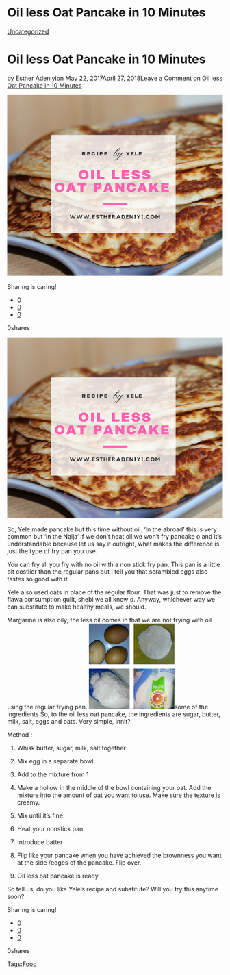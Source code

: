 # Oil less Oat Pancake in 10 Minutes

[Uncategorized](https://estheradeniyi.com/category/uncategorized/)
# Oil less Oat Pancake in 10 Minutes

by [Esther Adeniyi](https://estheradeniyi.com/author/esther-adeniyi/)on [May 22, 2017April 27, 2018](https://estheradeniyi.com/oil-less-oat-pancake-in-10-minutes/)[Leave a Comment on Oil less Oat Pancake in 10 Minutes](https://estheradeniyi.com/oil-less-oat-pancake-in-10-minutes/#respond)

![](images/Oillessoatpancake.png)

Sharing is caring!

- [0](https://www.facebook.com/sharer/sharer.php?u=https%3A%2F%2Festheradeniyi.com%2Foil-less-oat-pancake-in-10-minutes%2F&amp;t=Oil%20less%20Oat%20Pancake%20in%2010%20Minutes)
- [0](https://twitter.com/intent/tweet?text=Oil%20less%20Oat%20Pancake%20in%2010%20Minutes&amp;url=https%3A%2F%2Festheradeniyi.com%2Foil-less-oat-pancake-in-10-minutes%2F)
- [0](#)

0shares

[![oil less oat pancake](images/Oillessoatpancake.png)](images/Oillessoatpancake.png)

 So, Yele made pancake but this time without oil. &#x2018;In the abroad&#x2019; this is very common but &#x2018;in the Naija&#x2018; if we don&#x2019;t heat oil we won&#x2019;t fry pancake o and it&#x2019;s understandable because let us say it outright, what makes the difference is just the type of fry pan you use.

You can fry all you fry with no oil with a non stick fry pan. This pan is a little bit costlier than the regular pans but I tell you that scrambled eggs also tastes so good with it.

Yele also used oats in place of the regular flour. That was just to remove the flawa consumption guilt, shebi we all know o. Anyway, whichever way we can substitute to make healthy meals, we should.

Margarine is also oily, the less oil comes in that we are not frying with oil using the regular frying pan.
[![](images/Ingredients.png)](images/Ingredients.png)some of the ingredients
 So, to the oil less oat pancake, the ingredients are sugar, butter, milk, salt, eggs and oats. Very simple, innit?

Method :

1. Whisk butter, sugar, milk, salt together

2. Mix egg in a separate bowl

3. Add to the mixture from 1

4. Make a hollow in the middle of the bowl containing your oat. Add the mixture into the amount of oat you want to use. Make sure the texture is creamy.

5. Mix until it&#x2019;s fine

6. Heat your nonstick pan

7. Introduce batter

8. Flip like your pancake when you have achieved the brownness you want at the side /edges of the pancake. Flip over.

9. Oil less oat pancake is ready.

So tell us, do you like Yele&#x2019;s recipe and substitute? Will you try this anytime soon?

Sharing is caring!

- [0](https://www.facebook.com/sharer/sharer.php?u=https%3A%2F%2Festheradeniyi.com%2Foil-less-oat-pancake-in-10-minutes%2F&amp;t=Oil%20less%20Oat%20Pancake%20in%2010%20Minutes)
- [0](https://twitter.com/intent/tweet?text=Oil%20less%20Oat%20Pancake%20in%2010%20Minutes&amp;url=https%3A%2F%2Festheradeniyi.com%2Foil-less-oat-pancake-in-10-minutes%2F)
- [0](#)

0shares

Tags:[Food](https://estheradeniyi.com/tag/food/)